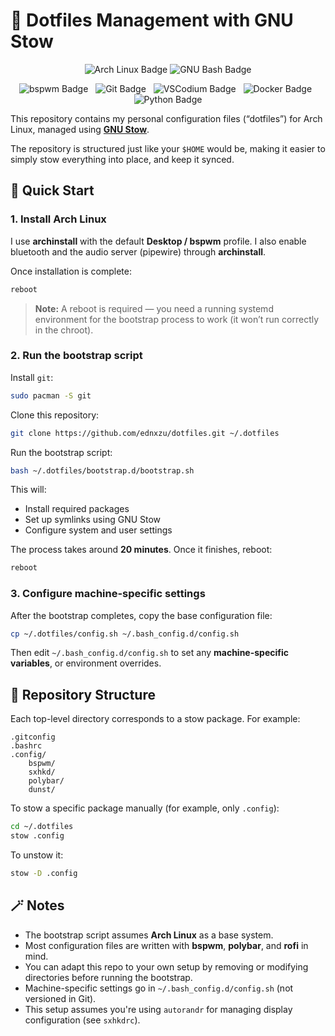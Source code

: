 # 🧰 Dotfiles Management with GNU Stow

<div align="center">

![Arch Linux Badge](https://img.shields.io/badge/Arch%20Linux-1793D1?logo=archlinux&logoColor=fff&style=for-the-badge)
![GNU Bash Badge](https://img.shields.io/badge/GNU%20Bash-4EAA25?logo=gnubash&logoColor=fff&style=for-the-badge)

</div>

<div align="center">

![bspwm Badge](https://img.shields.io/badge/bspwm-2E2E2E?logo=bspwm&logoColor=fff&style=for-the-badge)&nbsp;&nbsp;
![Git Badge](https://img.shields.io/badge/Git-F05032?logo=git&logoColor=fff&style=for-the-badge)&nbsp;&nbsp;
![VSCodium Badge](https://img.shields.io/badge/VSCodium-2F80ED?logo=vscodium&logoColor=fff&style=for-the-badge)&nbsp;&nbsp;
![Docker Badge](https://img.shields.io/badge/Docker-2496ED?logo=docker&logoColor=fff&style=for-the-badge)&nbsp;&nbsp;
![Python Badge](https://img.shields.io/badge/Python-3776AB?logo=python&logoColor=fff&style=for-the-badge)

</div>

This repository contains my personal configuration files (“dotfiles”) for Arch Linux, managed using [**GNU Stow**](https://www.gnu.org/software/stow/).

The repository is structured just like your `$HOME` would be, making it easier to simply stow everything into place, and keep it synced.

## 🚀 Quick Start

### 1. Install Arch Linux

I use **archinstall** with the default **Desktop / bspwm** profile. I also enable bluetooth and the audio server (pipewire) through **archinstall**.

Once installation is complete:

```bash
reboot
```

> **Note:** A reboot is required — you need a running systemd environment for the bootstrap process to work (it won’t run correctly in the chroot).

### 2. Run the bootstrap script

Install `git`:

```bash
sudo pacman -S git
```

Clone this repository:

```bash
git clone https://github.com/ednxzu/dotfiles.git ~/.dotfiles
```

Run the bootstrap script:

```bash
bash ~/.dotfiles/bootstrap.d/bootstrap.sh
```

This will:

* Install required packages
* Set up symlinks using GNU Stow
* Configure system and user settings

The process takes around **20 minutes**. Once it finishes, reboot:

```bash
reboot
```

### 3. Configure machine-specific settings

After the bootstrap completes, copy the base configuration file:

```bash
cp ~/.dotfiles/config.sh ~/.bash_config.d/config.sh
```

Then edit `~/.bash_config.d/config.sh` to set any **machine-specific variables**, or environment overrides.

## 🧩 Repository Structure

Each top-level directory corresponds to a stow package. For example:

```
.gitconfig
.bashrc
.config/
    bspwm/
    sxhkd/
    polybar/
    dunst/
```

To stow a specific package manually (for example, only `.config`):

```bash
cd ~/.dotfiles
stow .config
```

To unstow it:

```bash
stow -D .config
```

## 🪄 Notes

* The bootstrap script assumes **Arch Linux** as a base system.
* Most configuration files are written with **bspwm**, **polybar**, and **rofi** in mind.
* You can adapt this repo to your own setup by removing or modifying directories before running the bootstrap.
* Machine-specific settings go in `~/.bash_config.d/config.sh` (not versioned in Git).
* This setup assumes you're using `autorandr` for managing display configuration (see `sxhkdrc`).
